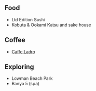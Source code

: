 ## Food

* Ltd Edition Sushi
* Kobuta & Ookami Katsu and sake house

## Coffee

* [Caffe Ladro](https://www.yelp.com/biz/caffe-ladro-seattle-15)

## Exploring

* Lowman Beach Park
* Banya 5 (spa)

